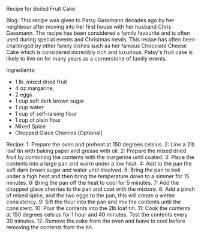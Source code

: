 Recipe for Boiled Fruit Cake

Blog:
This recipe was given to Patsy Gassmann decades ago by her neighbour after moving into her first house with her husband Chris Gassmann. The recipe has been considered a family favourite and is often used during special events and Christmas meals. This recipe has often been challenged by other family dishes such as her famous Chocolate Cheese Cake which is considered incredibly rich and luxurious. Patsy's fruit cake is likely to live on for many years as a cornerstone of family events.

Ingredients:
- 1 lb. mixed dried fruit
- 4 oz margarine,
- 2 eggs
- 1 cup soft dark brown sugar
- 1 cup water
- 1 cup of self-raising flour
- 1 cup of plain flour
- Mixed Spice
- Chopped Glace Cherries [Optional]

Recipe:
1: Prepare the oven and preheat at 150 degrees celsius.
2: Line a 2lb loaf tin with baking paper and grease with oil.
2: Prepare the mixed dried fruit by combining the contents with the margerine until coated.
3: Place the contents into a large pan and warm under a low heat.
4: Add to the pan the soft dark brown sugar and water until disolved.
5: Bring the pan to boil under a high heat and then bring the temperature down to a simmer for 15 minutes.
6: Bring the pan off the heat to cool for 5 minutes.
7: Add the chopped glace cherries to the pan and coat with the mixture.
8: Add a pinch of mixed spice, and the two eggs to the pan, this will create a wetter consistency.
9: Sift the flour into the pan and mix the contents until the consistent.
10: Pour the contents into the 2lb loaf tin.
11: Cook the contents at 150 degrees celsius for 1 hour and 40 minutes. Test the contents every 30 minutes.
12: Remove the cake from the oven and leave to cool before removing the contents from the tin.